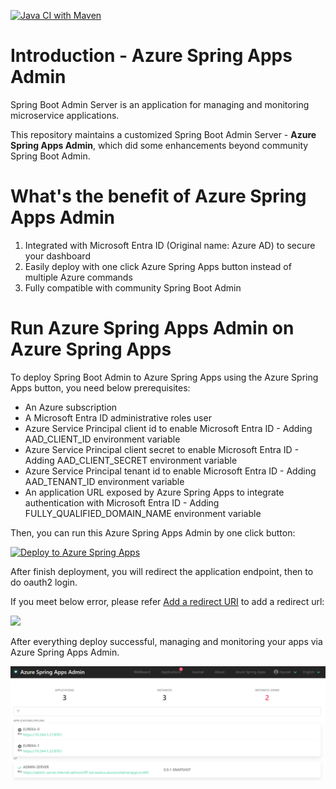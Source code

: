 [![Java CI with Maven](https://github.com/fangjian0423/asa-admin/actions/workflows/maven.yml/badge.svg)](https://github.com/fangjian0423/asa-admin/actions/workflows/maven.yml)

# Introduction - Azure Spring Apps Admin

Spring Boot Admin Server is an application for managing and monitoring microservice applications.

This repository maintains a customized Spring Boot Admin Server - **Azure Spring Apps Admin**, which did some enhancements beyond community Spring Boot Admin.

# What's the benefit of Azure Spring Apps Admin

1. Integrated with Microsoft Entra ID (Original name: Azure AD) to secure your dashboard
2. Easily deploy with one click Azure Spring Apps button instead of multiple Azure commands
3. Fully compatible with community Spring Boot Admin

# Run Azure Spring Apps Admin on Azure Spring Apps

To deploy Spring Boot Admin to Azure Spring Apps using the Azure Spring Apps button, you need below prerequisites:

- An Azure subscription
- A Microsoft Entra ID administrative roles user
- Azure Service Principal client id to enable Microsoft Entra ID - Adding AAD_CLIENT_ID environment variable
- Azure Service Principal client secret to enable Microsoft Entra ID - Adding AAD_CLIENT_SECRET environment variable
- Azure Service Principal tenant id to enable Microsoft Entra ID - Adding AAD_TENANT_ID environment variable
- An application URL exposed by Azure Spring Apps to integrate authentication with Microsoft Entra ID - Adding FULLY_QUALIFIED_DOMAIN_NAME environment variable

Then, you can run this Azure Spring Apps Admin by one click button:

<a href="https://yonghui-apps-dev-nubesgen.azuremicroservices.io/deploy.html?url=https://github.com/fangjian0423/asa-admin" data-linktype="external">
<img src="https://user-images.githubusercontent.com/58474919/236122963-8c0857bb-3822-4485-892a-445fa33f1612.png" alt="Deploy to Azure Spring Apps" width="200px" data-linktype="relative-path">
</a>

After finish deployment, you will redirect the application endpoint, then to do oauth2 login.

If you meet below error, please refer [Add a redirect URI](https://learn.microsoft.com/en-us/azure/active-directory/develop/quickstart-register-app#add-a-redirect-uri) to add a redirect url:

![](assets/aad-login.png)

After everything deploy successful, managing and monitoring your apps via Azure Spring Apps Admin.

![](assets/dashboard.png)
